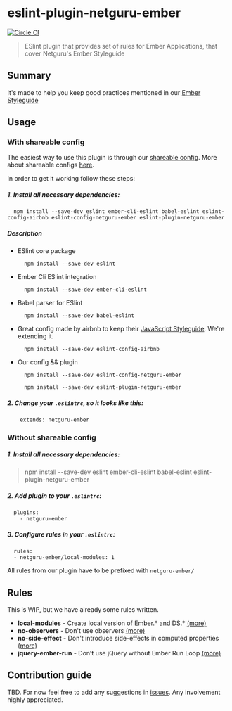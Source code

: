 # eslint-plugin-netguru-ember

[![Circle CI](https://circleci.com/gh/netguru/eslint-plugin-netguru-ember.svg?style=svg&circle-token=58c1b942a91ecd67eed15502a5df51b3d1504f35)](https://circleci.com/gh/netguru/eslint-plugin-netguru-ember)

> ESlint plugin that provides set of rules for Ember Applications, that cover Netguru's Ember Styleguide

## Summary

It's made to help you keep good practices mentioned in our [Ember Styleguide](https://github.com/netguru/ember-styleguide)

## Usage

### With shareable config

The easiest way to use this plugin is through our [shareable config](https://github.com/netguru/eslint-config-netguru-ember). More about shareable configs [here](http://eslint.org/docs/developer-guide/shareable-configs.html).

In order to get it working follow these steps:

##### 1. Install all necessary dependencies:

  ```shell
    npm install --save-dev eslint ember-cli-eslint babel-eslint eslint-config-airbnb eslint-config-netguru-ember eslint-plugin-netguru-ember
  ```

##### Description

* ESlint core package
  ```shell
    npm install --save-dev eslint
  ```

* Ember Cli ESlint integration
  ```shell
    npm install --save-dev ember-cli-eslint
  ```

* Babel parser for ESlint
  ```shell
    npm install --save-dev babel-eslint
  ```

* Great config made by airbnb to keep their [JavaScript Styleguide](https://github.com/airbnb/javascript). We're extending it.
  ```shell
    npm install --save-dev eslint-config-airbnb
  ```

* Our config && plugin
  ```shell
    npm install --save-dev eslint-config-netguru-ember
  ```

  ```shell
    npm install --save-dev eslint-plugin-netguru-ember
  ```


##### 2. Change your `.eslintrc`, so it looks like this:

  ```shell
      extends: netguru-ember
  ```

### Without shareable config

##### 1. Install all necessary dependencies:

> npm install --save-dev eslint ember-cli-eslint babel-eslint eslint-plugin-netguru-ember

##### 2. Add plugin to your `.eslintrc`:

  ```shell
    plugins:
      - netguru-ember
  ```
##### 3. Configure rules in your `.eslintrc`:

  ```shell
    rules:
    - netguru-ember/local-modules: 1
  ```

All rules from our plugin have to be prefixed with `netguru-ember/`

## Rules

This is WIP, but we have already some rules written.

* **local-modules** - Create local version of Ember.* and DS.* [(more)](https://github.com/netguru/ember-styleguide#create-local-version-of-ember-and-ds)
* **no-observers** - Don't use observers [(more)](https://github.com/netguru/ember-styleguide#dont-use-observers)
* **no-side-effect** - Don't introduce side-effects in computed properties [(more)](https://github.com/netguru/ember-styleguide#dont-introduce-side-effects-in-computed-properties)
* **jquery-ember-run** - Don’t use jQuery without Ember Run Loop [(more)](https://github.com/netguru/ember-styleguide#dont-use-jquery-without-ember-run-loop)

## Contribution guide

TBD. For now feel free to add any suggestions in [issues](https://github.com/netguru/eslint-plugin-netguru-ember/issues). Any involvement highly appreciated.


